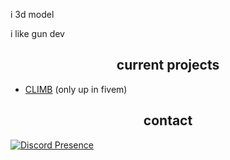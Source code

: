 i 3d model

i like gun dev

<h2 align="center">current projects</h2>

- [CLIMB](https://discord.gg/climb) (only up in fivem)

 <h2 align="center">contact</h2>

[![Discord Presence](https://lanyard.cnrad.dev/api/963823755841392690)](https://discord.com/users/963823755841392690)

